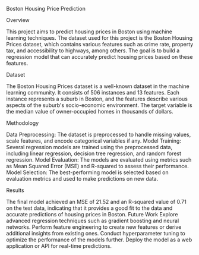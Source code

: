 Boston Housing Price Prediction

Overview

This project aims to predict housing prices in Boston using machine learning techniques. The dataset used for this project is the Boston Housing Prices dataset, which contains various features such as crime rate, property tax, and accessibility to highways, among others. The goal is to build a regression model that can accurately predict housing prices based on these features.


Dataset

The Boston Housing Prices dataset is a well-known dataset in the machine learning community. It consists of 506 instances and 13 features. Each instance represents a suburb in Boston, and the features describe various aspects of the suburb's socio-economic environment. The target variable is the median value of owner-occupied homes in thousands of dollars.


Methodology

Data Preprocessing: The dataset is preprocessed to handle missing values, scale features, and encode categorical variables if any.
Model Training: Several regression models are trained using the preprocessed data, including linear regression, decision tree regression, and random forest regression.
Model Evaluation: The models are evaluated using metrics such as Mean Squared Error (MSE) and R-squared to assess their performance.
Model Selection: The best-performing model is selected based on evaluation metrics and used to make predictions on new data.


Results

The final model achieved an MSE of 21.52 and an R-squared value of 0.71 on the test data, indicating that it provides a good fit to the data and accurate predictions of housing prices in Boston.
Future Work
Explore advanced regression techniques such as gradient boosting and neural networks.
Perform feature engineering to create new features or derive additional insights from existing ones.
Conduct hyperparameter tuning to optimize the performance of the models further.
Deploy the model as a web application or API for real-time predictions.
